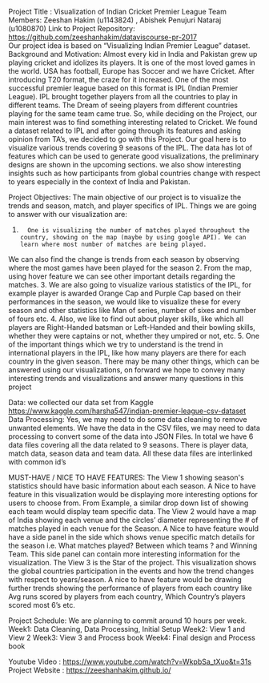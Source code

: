 Project Title : Visualization of Indian Cricket Premier League
Team Members: Zeeshan Hakim (u1143824) , Abishek Penujuri Nataraj (u1080870)
Link to Project Repository: https://github.com/zeeshanhakim/dataviscourse-pr-2017	
Our project idea is based on “Visualizing Indian Premier League” dataset.  
Background and Motivation:
Almost every kid in India and Pakistan grew up playing cricket and idolizes its players. It is one of the most loved games in the world. USA has football, Europe has Soccer and we have Cricket.
After introducing T20 format, the craze for it increased. One of the most successful premier league based on this format is IPL (Indian Premier League). IPL brought together players from all the countries to play in different teams. The Dream of seeing players from different countries playing for the same team came true.
So, while deciding on the Project, our main interest was to find something interesting related to Cricket. We found a dataset related to IPL and after going through its features and asking opinion from TA’s, we decided to go with this Project.
Our goal here is to visualize various trends covering 9 seasons of the IPL. The data has lot of features which can be used to generate good visualizations, the preliminary designs are shown in the upcoming sections. we also show interesting insights such as how participants from global countries change with respect to years especially in the context of India and Pakistan. 

Project Objectives:
The main objective of our project is to visualize the trends and season, match, and player specifics of IPL.
Things we are going to answer with our visualization are:
1.       One is visualizing the number of matches played throughout the country, showing on the map (maybe by using google API). We can learn where most number of matches are being played.
We can also find the change is trends from each season by observing where the most games have been played for the season
2.       From the map, using hover feature we can see other important details regarding the matches.
3.       We are also going to visualize various statistics of the IPL, for example player is awarded Orange Cap and Purple Cap based on their performances in the season, we would like to visualize these for every season and other statistics like Man of series, number of sixes and number of fours etc.
4.       Also, we like to find out about player skills, like which all players are Right-Handed batsman or Left-Handed and their bowling skills, whether they were captains or not, whether they umpired or not, etc.
5.       One of the important things which we try to understand is the trend in international players in the IPL, like how many players are there for each country in the given season.
There may be many other things, which can be answered using our visualizations, on forward we hope to convey many interesting trends and visualizations and answer many questions in this project  

Data:
we collected our data set from Kaggle
https://www.kaggle.com/harsha547/indian-premier-league-csv-dataset
Data Processing:
Yes, we may need to do some data cleaning to remove unwanted elements.
We have the data in the CSV files, we may need to data processing to convert some of the data into JSON Files. In total we have 6 data files covering all the data related to 9 seasons. There is player data, match data, season data and team data. All these data files are interlinked with common id’s 

MUST-HAVE / NICE TO HAVE FEATURES:
The View 1 showing season's statistics should have basic information about each season. 
A Nice to have feature in this visualization would be displaying more interesting options for users to choose from. From Example, a similar drop down list of showing each team would display team specific data. 
The View 2 would have a map of India showing each venue and the circles’ diameter representing the # of matches played in each venue for the Season.
A Nice to have feature would have a side panel in the side which shows venue specific match details for the season i.e. What matches played? Between which teams ? and Winning Team. This side panel can contain more interesting information for the visualization.
The View 3 is the Star of the project. This visualization shows the global countries participation in the events and how the trend changes with respect to years/season. 
A nice to have feature would be drawing further trends showing the performance of players from each country like Avg runs scored by players from each country, Which Country’s players scored most 6’s etc. 


Project Schedule:
We are planning to commit around 10 hours per week.
Week1: Data Cleaning, Data Processing, Initial Setup
Week2: View 1 and View 2
Week3: View 3 and Process book
Week4: Final design and Process book


Youtube Video : https://www.youtube.com/watch?v=WkpbSa_tXuo&t=31s
Project Website : https://zeeshanhakim.github.io/
